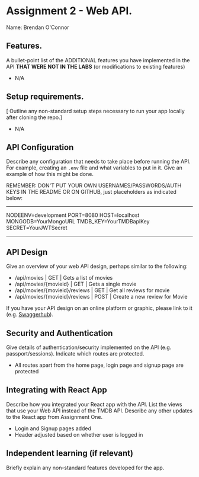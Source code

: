 # Assignment 2 - Web API.

Name: Brendan O'Connor

## Features.

A bullet-point list of the ADDITIONAL features you have implemented in the API **THAT WERE NOT IN THE LABS** (or modifications to existing features)
 
 + N/A

## Setup requirements.

[ Outline any non-standard setup steps necessary to run your app locally after cloning the repo.]

+ N/A

## API Configuration

Describe any configuration that needs to take place before running the API. For example, creating an `.env` file and what variables to put in it. Give an example of how this might be done.

REMEMBER: DON'T PUT YOUR OWN USERNAMES/PASSWORDS/AUTH KEYS IN THE README OR ON GITHUB, just placeholders as indicated below:

______________________
NODEENV=development
PORT=8080
HOST=localhost
MONGODB=YourMongoURL
TMDB_KEY=YourTMDBapiKey
SECRET=YourJWTSecret
______________________

## API Design
Give an overview of your web API design, perhaps similar to the following: 

- /api/movies | GET | Gets a list of movies 
- /api/movies/{movieid} | GET | Gets a single movie 
- /api/movies/{movieid}/reviews | GET | Get all reviews for movie 
- /api/movies/{movieid}/reviews | POST | Create a new review for Movie 

If you have your API design on an online platform or graphic, please link to it (e.g. [Swaggerhub](https://app.swaggerhub.com/)).

## Security and Authentication

Give details of authentication/security implemented on the API (e.g. passport/sessions). Indicate which routes are protected.

+ All routes apart from the home page, login page and signup page are protected

## Integrating with React App

Describe how you integrated your React app with the API. List the views that use your Web API instead of the TMDB API. Describe any other updates to the React app from Assignment One.

+ Login and Signup pages added
+ Header adjusted based on whether user is logged in

## Independent learning (if relevant)

Briefly explain any non-standard features developed for the app.   
